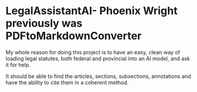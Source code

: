 # LegalAssistantAI- Phoenix Wright previously was PDFtoMarkdownConverter 

My whole reason for doing this project is to have an easy, clean way of loading legal statutes, both federal and provincial into an AI model, and ask it for help.

It should be able to find the articles, sections, subsections, annotations and have the ability to cite them in a coherent method. 